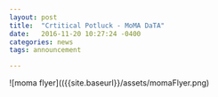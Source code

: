 ```yaml
---
layout: post
title:  "Crtitical Potluck - MoMA DaTA"
date:   2016-11-20 10:27:24 -0400
categories: news
tags: announcement

---
```


![moma flyer](({{site.baseurl}}/assets/momaFlyer.png)